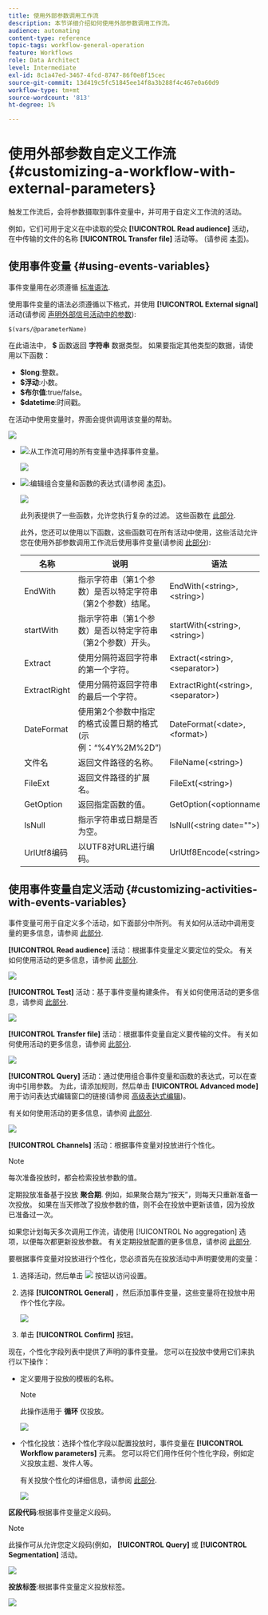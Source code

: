 ```yaml
---
title: 使用外部参数调用工作流
description: 本节详细介绍如何使用外部参数调用工作流。
audience: automating
content-type: reference
topic-tags: workflow-general-operation
feature: Workflows
role: Data Architect
level: Intermediate
exl-id: 8c1a47ed-3467-4fcd-8747-86f0e8f15cec
source-git-commit: 13d419c5fc51845ee14f8a3b288f4c467e0a60d9
workflow-type: tm+mt
source-wordcount: '813'
ht-degree: 1%

---
```


# 使用外部参数自定义工作流 {#customizing-a-workflow-with-external-parameters}

触发工作流后，会将参数摄取到事件变量中，并可用于自定义工作流的活动。

例如，它们可用于定义在中读取的受众 **[!UICONTROL Read audience]** 活动，在中传输的文件的名称 **[!UICONTROL Transfer file]** 活动等。 (请参阅 [本页](../../automating/using/customizing-workflow-external-parameters.md))。

## 使用事件变量 {#using-events-variables}

事件变量用在必须遵循 [标准语法](../../automating/using/advanced-expression-editing.md#standard-syntax).

使用事件变量的语法必须遵循以下格式，并使用 **[!UICONTROL External signal]** 活动(请参阅 [声明外部信号活动中的参数](../../automating/using/declaring-parameters-external-signal.md)):

```
$(vars/@parameterName)
```

在此语法中， **$** 函数返回 **字符串** 数据类型。 如果要指定其他类型的数据，请使用以下函数：

* **$long**:整数。
* **$浮动**:小数。
* **$布尔值**:true/false。
* **$datetime**:时间戳。

在活动中使用变量时，界面会提供调用该变量的帮助。

![](assets/extsignal_callparameter.png)

* ![](assets/extsignal_picker.png):从工作流可用的所有变量中选择事件变量。

   ![](assets/wkf_test_activity_variables.png)

* ![](assets/extsignal_expression_editor.png):编辑组合变量和函数的表达式(请参阅 [本页](../../automating/using/advanced-expression-editing.md))。

   ![](assets/wkf_test_activity_variables_expression.png)

   此列表提供了一些函数，允许您执行复杂的过滤。 这些函数在 [此部分](../../automating/using/list-of-functions.md).

   此外，您还可以使用以下函数，这些函数可在所有活动中使用，这些活动允许您在使用外部参数调用工作流后使用事件变量(请参阅 [此部分](../../automating/using/customizing-workflow-external-parameters.md#customizing-activities-with-events-variables)):

   | 名称 | 说明 | 语法 |
   | ---------|----------|---------|
   | EndWith | 指示字符串（第1个参数）是否以特定字符串（第2个参数）结尾。 | EndWith(&lt;string>,&lt;string>) |
   | startWith | 指示字符串（第1个参数）是否以特定字符串（第2个参数）开头。 | startWith(&lt;string>,&lt;string>) |
   | Extract | 使用分隔符返回字符串的第一个字符。 | Extract(&lt;string>,&lt;separator>) |
   | ExtractRight | 使用分隔符返回字符串的最后一个字符。 | ExtractRight(&lt;string>,&lt;separator>) |
   | DateFormat | 使用第2个参数中指定的格式设置日期的格式(示例：“%4Y%2M%2D”) | DateFormat(&lt;date>,&lt;format>) |
   | 文件名 | 返回文件路径的名称。 | FileName(&lt;string>) |
   | FileExt | 返回文件路径的扩展名。 | FileExt(&lt;string>) |
   | GetOption | 返回指定函数的值。 | GetOption(&lt;optionname>) |
   | IsNull | 指示字符串或日期是否为空。 | IsNull(&lt;string date=&quot;&quot;>) |
   | UrlUtf8编码 | 以UTF8对URL进行编码。 | UrlUtf8Encode(&lt;string>) |

## 使用事件变量自定义活动 {#customizing-activities-with-events-variables}

事件变量可用于自定义多个活动，如下面部分中所列。 有关如何从活动中调用变量的更多信息，请参阅 [此部分](../../automating/using/customizing-workflow-external-parameters.md#using-events-variables).

**[!UICONTROL Read audience]** 活动：根据事件变量定义要定位的受众。 有关如何使用活动的更多信息，请参阅 [此部分](../../automating/using/read-audience.md).

![](assets/extsignal_activities_audience.png)

**[!UICONTROL Test]** 活动：基于事件变量构建条件。 有关如何使用活动的更多信息，请参阅 [此部分](../../automating/using/test.md).

![](assets/extsignal_activities_test.png)

**[!UICONTROL Transfer file]** 活动：根据事件变量自定义要传输的文件。 有关如何使用活动的更多信息，请参阅 [此部分](../../automating/using/transfer-file.md).

![](assets/extsignal_activities_transfer.png)

**[!UICONTROL Query]** 活动：通过使用组合事件变量和函数的表达式，可以在查询中引用参数。 为此，请添加规则，然后单击 **[!UICONTROL Advanced mode]** 用于访问表达式编辑窗口的链接(请参阅 [高级表达式编辑](../../automating/using/advanced-expression-editing.md))。

有关如何使用活动的更多信息，请参阅 [此部分](../../automating/using/query.md).

![](assets/extsignal_activities_query.png)

**[!UICONTROL Channels]** 活动：根据事件变量对投放进行个性化。

>[!NOTE]
>
>每次准备投放时，都会检索投放参数的值。
>
>定期投放准备基于投放 **聚合期**. 例如，如果聚合期为“按天”，则每天只重新准备一次投放。 如果在当天修改了投放参数的值，则不会在投放中更新该值，因为投放已准备过一次。
>
>如果您计划每天多次调用工作流，请使用 [!UICONTROL No aggregation] 选项，以便每次都更新投放参数。 有关定期投放配置的更多信息，请参阅 [此部分](/help/automating/using/email-delivery.md#configuration).

要根据事件变量对投放进行个性化，您必须首先在投放活动中声明要使用的变量：

1. 选择活动，然后单击 ![](assets/dlv_activity_params-24px.png) 按钮以访问设置。
1. 选择 **[!UICONTROL General]** ，然后添加事件变量，这些变量将在投放中用作个性化字段。

   ![](assets/extsignal_activities_delivery.png)

1. 单击 **[!UICONTROL Confirm]** 按钮。

现在，个性化字段列表中提供了声明的事件变量。 您可以在投放中使用它们来执行以下操作：

* 定义要用于投放的模板的名称。

   >[!NOTE]
   >
   >此操作适用于 **循环** 仅投放。

   ![](assets/extsignal_activities_template.png)

* 个性化投放：选择个性化字段以配置投放时，事件变量在 **[!UICONTROL Workflow parameters]** 元素。 您可以将它们用作任何个性化字段，例如定义投放主题、发件人等。

   有关投放个性化的详细信息，请参阅 [此部分](../../designing/using/personalization.md).

   ![](assets/extsignal_activities_perso.png)

**区段代码**:根据事件变量定义段码。

>[!NOTE]
>
>此操作可从允许您定义段码(例如， **[!UICONTROL Query]** 或 **[!UICONTROL Segmentation]** 活动。

![](assets/extsignal_activities_segment.png)

**投放标签**:根据事件变量定义投放标签。

![](assets/extsignal_activities_label.png)
